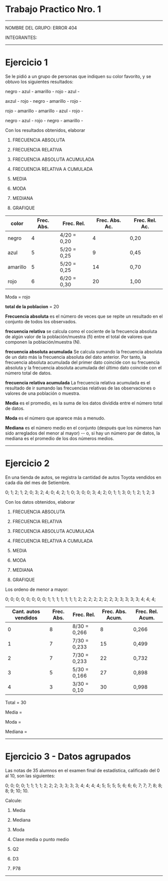 # Trabajo Practico Nro. 1

---

NOMBRE DEL GRUPO: ERROR 404

INTEGRANTES:

---

# Ejercicio 1

Se le pidió a un grupo de personas que indiquen su color favorito, y se obtuvo los siguientes resultados:

negro - azul - amarillo - rojo - azul -

axzul - rojo - negro - amarillo - rojo -

rojo - amarillo - amarillo - azul - rojo -

negro - azul - rojo - negro - amarillo -

Con los resultados obtenidos, elaborar

1. FRECUENCIA ABSOLUTA

2. FRECUENCIA RELATIVA

3. FRECUENCIA ABSOLUTA ACUMULADA

4. FRECUENCIA RELATIVA A CUMULADA

5. MEDIA

6. MODA

7. MEDIANA

8. GRAFIQUE


| color | Frec. Abs. | Frec. Rel. | Frec. Abs. Ac. | Frec. Rel. Ac. |
| ----- | ---------- | ---------- | -------------- | -------------- |
| negro | 4 | 4/20 = 0,20 | 4 | 0,20 |
| azul | 5 | 5/20 = 0,25 | 9 | 0,45 |
| amarillo | 5 | 5/20 = 0,25 | 14 | 0,70 |
| rojo | 6 | 6/20 = 0,30 | 20 | 1,00 |

Moda = rojo


**total de la poblacion** = 20

**Frecuencia absoluta** es el número de veces que se repite un resultado en el conjunto de todos los observados.

**frecuencia relativa** se calcula como el cociente de la frecuencia absoluta de algún valor de la población/muestra (fi) entre el total de valores que componen la población/muestra (N).

**frecuencia absoluta acumulada** Se calcula sumando la frecuencia absoluta de un dato más la frecuencia absoluta del dato anterior. Por tanto, la frecuencia absoluta acumulada del primer dato coincide con su frecuencia absoluta y la frecuencia absoluta acumulada del último dato coincide con el número total de datos.

**frecuencia relativa acumulada** La frecuencia relativa acumulada es el resultado de ir sumando las frecuencias relativas de las observaciones o valores de una población o muestra.

**Media** es el promedio, es la suma de los datos dividida entre el número total de datos.

**Moda** es el número que aparece más a menudo.

**Mediana** es el número medio en el conjunto (después que los números han sido arreglados del menor al mayor) -- o, si hay un número par de datos, la mediana es el promedio de los dos números medios.

---

# Ejercicio 2

En una tienda de autos, se registra la cantidad de autos Toyota vendidos en cada día del mes de Setiembre.

0; 1; 2; 1; 2; 0; 3; 2; 4; 0; 4; 2; 1; 0; 3; 0; 0; 3; 4; 2; 0; 1; 1; 3; 0; 1; 2; 1; 2; 3

Con los datos obtenidos, elaborar

1. FRECUENCIA ABSOLUTA

2. FRECUENCIA RELATIVA

3. FRECUENCIA ABSOLUTA ACUMULADA

4. FRECUENCIA RELATIVA A CUMULADA

5. MEDIA

6. MODA

7. MEDIANA

8. GRAFIQUE



Los ordeno de menor a mayor:

 0; 0; 0; 0; 0; 0; 0; 0; 1; 1; 1; 1; 1; 1; 1; 2; 2; 2; 2; 2; 2; 2; 3; 3; 3; 3; 3; 4; 4; 4;  

| Cant. autos vendidos | Frec. Abs. | Frec. Rel. | Frec. Abs. Acum. | Frec. Rel. Acum. |
| -------------------- | ---------- | ---------- | ---------------- | ---------------- |
| 0 | 8 | 8/30 = 0,266 | 8 | 0,266 |
| 1 | 7 | 7/30 = 0,233 | 15 | 0,499 |
| 2 | 7 | 7/30 = 0,233 | 22 | 0,732 |
| 3 | 5 | 5/30 = 0,166 | 27 | 0,898  |
| 4 | 3 | 3/30 = 0,10 | 30 | 0,998 |

Total = 30

Media =

Moda =

Mediana =

---

# Ejercicio 3 - Datos agrupados


Las notas de 35 alumnos en el examen final de estadística, calificado del 0 al 10, son las siguientes:

0; 0; 0; 0; 1; 1; 1; 1; 2; 2; 2; 3; 3; 3; 3; 4; 4; 4; 4; 5; 5; 5; 5; 6; 6; 6; 7; 7; 7; 8; 8; 8; 9; 10; 10.

Calcule:

1. Media

2. Mediana

3. Moda

4. Clase media o punto medio

5. Q2

6. D3

7. P78

---

